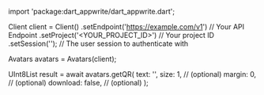 import 'package:dart_appwrite/dart_appwrite.dart';

Client client = Client()
    .setEndpoint('https://example.com/v1') // Your API Endpoint
    .setProject('<YOUR_PROJECT_ID>') // Your project ID
    .setSession(''); // The user session to authenticate with

Avatars avatars = Avatars(client);

UInt8List result = await avatars.getQR(
    text: '<TEXT>',
    size: 1, // (optional)
    margin: 0, // (optional)
    download: false, // (optional)
);
